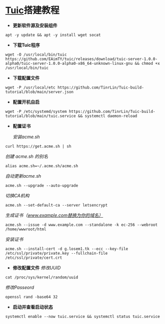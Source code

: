 # [Tuic](https://github.com/EAimTY/tuic)搭建教程
- **更新软件源及安装组件**

```
apt -y update && apt -y install wget socat 
```
- **下载Tuic程序**

```
wget -O /usr/local/bin/tuic https://github.com/EAimTY/tuic/releases/download/tuic-server-1.0.0-alpha0/tuic-server-1.0.0-alpha0-x86_64-unknown-linux-gnu && chmod +x /usr/local/bin/tuic
```
- **下载配置文件**

```
wget -P /usr/local/etc https://github.com/TinrLin/Tuic-build-tutorial/blob/main/server.json
```
- **配置开机自启**

```
wget -P /etc/systemd/system https://github.com/TinrLin/Tuic-build-tutorial/blob/main/tuic.service && systemctl daemon-reload
```
- **配置证书**

  *安装acme.sh*

```
curl https://get.acme.sh | sh
```

  *创建 acme.sh 的别名*

```
alias acme.sh=~/.acme.sh/acme.sh
```

  *自动更新acme.sh*

```
acme.sh --upgrade --auto-upgrade
```

  *切换CA机构*

```
acme.sh --set-default-ca --server letsencrypt
```

  *生成证书（www.example.com替换为你的域名）*

```
acme.sh --issue -d www.example.com --standalone -k ec-256 --webroot /home/wwwroot/html
```

  *安装证书*

```
acme.sh --install-cert -d g.losem1.tk --ecc --key-file /etc/ssl/private/private.key --fullchain-file /etc/ssl/private/cert.crt
```
- **修改配置文件**
  *修改UUID*

```
cat /proc/sys/kernel/random/uuid
```
  *修改Passeord*

```
openssl rand -base64 32
```
- **启动并查看启动状态**

```
systemctl enable --now tuic.service && systemctl status tuic.service
```


